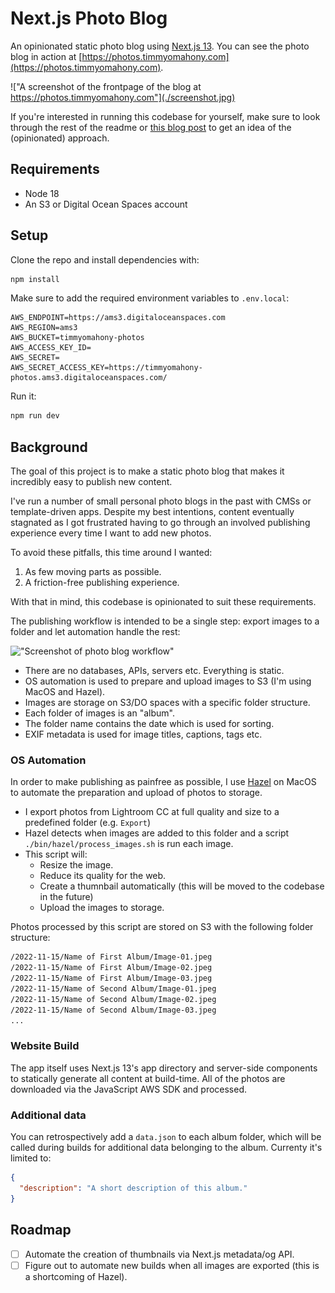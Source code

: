 # Next.js Photo Blog

An opinionated static photo blog using [Next.js 13](https://nextjs.org/). You can see the photo blog in action at [https://photos.timmyomahony.com](https://photos.timmyomahony.com).

!["A screenshot of the frontpage of the blog at https://photos.timmyomahony.com"](./screenshot.jpg)

If you're interested in running this codebase for yourself, make sure to look through the rest of the readme or [this blog post](https://timmyomahony.com/blog/creating-a-static-next-13-photo-blog/) to get an idea of the (opinionated) approach.

## Requirements

- Node 18
- An S3 or Digital Ocean Spaces account

## Setup

Clone the repo and install dependencies with:

```bash
npm install
```

Make sure to add the required environment variables to `.env.local`:

```env
AWS_ENDPOINT=https://ams3.digitaloceanspaces.com
AWS_REGION=ams3
AWS_BUCKET=timmyomahony-photos
AWS_ACCESS_KEY_ID=
AWS_SECRET=
AWS_SECRET_ACCESS_KEY=https://timmyomahony-photos.ams3.digitaloceanspaces.com/
```

Run it:

```bash
npm run dev
```

## Background

The goal of this project is to make a static photo blog that makes it incredibly easy to publish new content.

I've run a number of small personal photo blogs in the past with CMSs or template-driven apps. Despite my best intentions, content eventually stagnated as I got frustrated having to go through an involved publishing experience every time I want to add new photos.

To avoid these pitfalls, this time around I wanted:

1. As few moving parts as possible.
2. A friction-free publishing experience.

With that in mind, this codebase is opinionated to suit these requirements.

The publishing workflow is intended to be a single step: export images to a folder and let automation handle the rest:

!["Screenshot of photo blog workflow"](https://cdn.timmyomahony.com/assets/screenshot-of-photoblog-workflow.png)

- There are no databases, APIs, servers etc. Everything is static.
- OS automation is used to prepare and upload images to S3 (I'm using MacOS and Hazel).
- Images are storage on S3/DO spaces with a specific folder structure.
- Each folder of images is an "album".
- The folder name contains the date which is used for sorting.
- EXIF metadata is used for image titles, captions, tags etc.

### OS Automation

In order to make publishing as painfree as possible, I use [Hazel](https://www.noodlesoft.com/) on MacOS to automate the preparation and upload of photos to storage.

- I export photos from Lightroom CC at full quality and size to a predefined folder (e.g. `Export`)
- Hazel detects when images are added to this folder and a script `./bin/hazel/process_images.sh` is run each image.
- This script will:
  - Resize the image.
  - Reduce its quality for the web.
  - Create a thumnbail automatically (this will be moved to the codebase in the future)
  - Upload the images to storage.

Photos processed by this script are stored on S3 with the following folder structure:

```sh
/2022-11-15/Name of First Album/Image-01.jpeg
/2022-11-15/Name of First Album/Image-02.jpeg
/2022-11-15/Name of First Album/Image-03.jpeg
/2022-11-15/Name of Second Album/Image-01.jpeg
/2022-11-15/Name of Second Album/Image-02.jpeg
/2022-11-15/Name of Second Album/Image-03.jpeg
...
```

### Website Build

The app itself uses Next.js 13's app directory and server-side components to statically generate all content at build-time. All of the photos are downloaded via the JavaScript AWS SDK and processed.

### Additional data

You can retrospectively add a `data.json` to each album folder, which will be called during builds for additional data belonging to the album. Currenty it's limited to:

```json
{
  "description": "A short description of this album."
}
```

## Roadmap

- [ ] Automate the creation of thumbnails via Next.js metadata/og API.
- [ ] Figure out to automate new builds when all images are exported (this is a shortcoming of Hazel).
